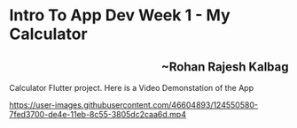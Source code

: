 <h1>Intro To App Dev Week 1 - My Calculator</h1>
<h2 align="right">~Rohan Rajesh Kalbag</h2>

Calculator Flutter project.
Here is a Video Demonstation of the App


https://user-images.githubusercontent.com/46604893/124550580-7fed3700-de4e-11eb-8c55-3805dc2caa6d.mp4


